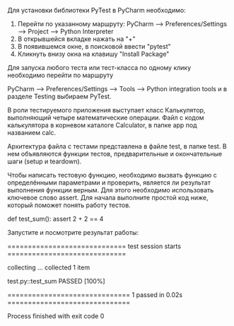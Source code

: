 Для установки библиотеки PyTest в PyCharm необходимо:

1. Перейти по указанному маршруту: PyCharm —> Preferences/Settings —> Project —> Python Interpreter
2. В открывшейся вкладке нажать на "+"
3. В появившемся окне, в поисковой ввести "pytest"
4. Кликнуть внизу окна на клавишу "Install Package"

Для запуска любого теста или тест-класса по одному клику необходимо перейти по маршруту

PyCharm —> Preferences/Settings —> Tools —> Python integration tools и в разделе Testing выбираем PyTest.

В роли тестируемого приложения выступает класс Калькулятор, выполняющий четыре математические операции.
Файл с кодом калькулятора в корневом каталоге Calculator, в папке app под названием calc.

Архитектура файла с тестами представлена в файле test, в папке test.
В нем объявляются функции тестов, предварительные и окончательные шаги (setup и teardown).

Чтобы написать тестовую функцию, необходимо вызвать функцию с определёнными параметрами и проверить, 
является ли результат выполнения функции верным. Для этого необходимо использовать ключевое слово assert.
Для начала выполните простой код ниже, который поможет понять работу тестов.

def test_sum():
    assert 2 + 2 == 4

Запустите и посмотрите результат работы:

============================= test session starts =============================

collecting ... collected 1 item

test.py::test_sum PASSED                                                 [100%]

============================== 1 passed in 0.02s ==============================

Process finished with exit code 0
